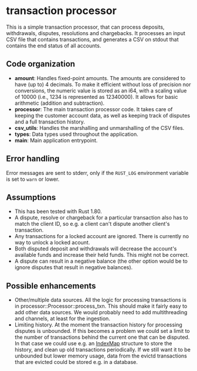 # transaction processor

This is a simple transaction processor, that can process deposits, withdrawals, disputes, resolutions and chargebacks. It processes an input CSV file that contains transactions, and generates a CSV on stdout that contains the end status of all accounts.

## Code organization

* **amount**: Handles fixed-point amounts. The amounts are considered to have (up to) 4 decimals. To make it efficient without loss of precision nor conversions, the numeric value is stored as an i64, with a scaling value of 10000 (i.e., 1234 is represented as 12340000). It allows for basic arithmetic (addition and subtraction).
* **processor**: The main transaction processor code. It takes care of keeping the customer account data, as well as keeping track of disputes and a full transaction history.
* **csv_utils**: Handles the marshalling and unmarshalling of the CSV files.
* **types**: Data types used throughout the application.
* **main**: Main application entrypoint.

## Error handling

Error messages are sent to stderr, only if the `RUST_LOG` environment variable is set to `warn` or lower.

## Assumptions

* This has been tested with Rust 1.80.
* A dispute, resolve or chargeback for a particular transaction also has to match the client ID, so e.g. a client can't dispute another client's transaction.
* Any transactions for a locked account are ignored. There is currently no way to unlock a locked acount.
* Both disputed deposit and withdrawals will decrease the account's available funds and increase their held funds. This might not be correct.
* A dispute can result in a negative balance (the other option would be to ignore disputes that result in negative balances).

## Possible enhancements

* Other/multiple data sources. All the logic for processing transactions is in processor::Processor::process_txn. This should make it fairly easy to add other data sources. We would probably need to add multithreading and channels, at least for the ingestion.
* Limiting history. At the moment the transaction history for processing disputes is unbounded. If this becomes a problem we could set a limit to the number of transactions behind the current one that can be disputed. In that case we could use e.g. an [IndexMap](https://docs.rs/indexmap/latest/indexmap/map/struct.IndexMap.html) structure to store the history, and clean up old transactions periodically. If we still want it to be unbounded but lower memory usage, data from the evictd transactions that are evicted could be stored e.g. in a database.
